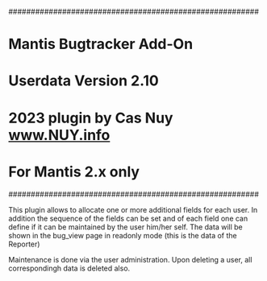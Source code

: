 ########################################################
# 	Mantis Bugtracker Add-On
# 	Userdata Version 2.10
#	  2023 plugin by Cas Nuy www.NUY.info
#	For Mantis 2.x only
########################################################

This plugin allows to allocate one or more additional fields for each user.
In addition the sequence of the fields can be set and of each field one can define if it can be maintained by the user him/her self.
The data will be shown in the bug_view page in readonly mode (this is the data of the Reporter)

Maintenance is done via the user administration.
Upon deleting a user, all correspondingh data is deleted also.
